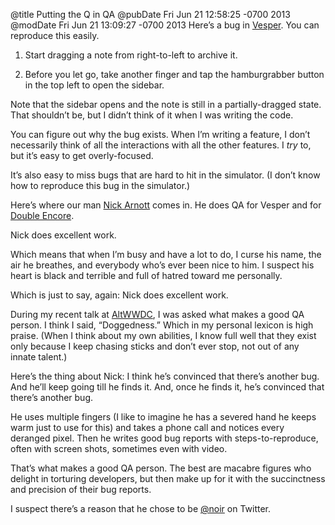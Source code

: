 @title Putting the Q in QA
@pubDate Fri Jun 21 12:58:25 -0700 2013
@modDate Fri Jun 21 13:09:27 -0700 2013
Here’s a bug in <a href="http://vesperapp.co/">Vesper</a>. You can reproduce this easily.

1. Start dragging a note from right-to-left to archive it.

2. Before you let go, take another finger and tap the hamburgrabber button in the top left to open the sidebar.

Note that the sidebar opens and the note is still in a partially-dragged state. That shouldn’t be, but I didn’t think of it when I was writing the code.

You can figure out why the bug exists. When I’m writing a feature, I don’t necessarily think of all the interactions with all the other features. I *try* to, but it’s easy to get overly-focused.

It’s also easy to miss bugs that are hard to hit in the simulator. (I don’t know how to reproduce this bug in the simulator.)

Here’s where our man <a href="http://www.neglectedpotential.com/">Nick Arnott</a> comes in. He does QA for Vesper and for <a href="http://www.doubleencore.com/">Double Encore</a>.

Nick does excellent work.

Which means that when I’m busy and have a lot to do, I curse his name, the air he breathes, and everybody who’s ever been nice to him. I suspect his heart is black and terrible and full of hatred toward me personally.

Which is just to say, again: Nick does excellent work.

During my recent talk at <a href="http://altwwdc.com/">AltWWDC</a>, I was asked what makes a good QA person. I think I said, “Doggedness.” Which in my personal lexicon is high praise. (When I think about my own abilities, I know full well that they exist only because I keep chasing sticks and don’t ever stop, not out of any innate talent.)

Here’s the thing about Nick: I think he’s convinced that there’s another bug. And he’ll keep going till he finds it. And, once he finds it, he’s convinced that there’s another bug.

He uses multiple fingers (I like to imagine he has a severed hand he keeps warm just to use for this) and takes a phone call and notices every deranged pixel. Then he writes good bug reports with steps-to-reproduce, often with screen shots, sometimes even with video.

That’s what makes a good QA person. The best are macabre figures who delight in torturing developers, but then make up for it with the succinctness and precision of their bug reports.

I suspect there’s a reason that he chose to be <a href="https://twitter.com/noir">@noir</a> on Twitter.
